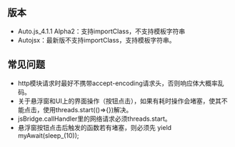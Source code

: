 ## 版本
- Auto.js_4.1.1 Alpha2：支持importClass，不支持模板字符串
- Autojsx：最新版不支持importClass，支持模板字符串。
## 常见问题
- http模块请求时最好不携带accept-encoding请求头，否则响应体大概率乱码。
- 关于悬浮窗和UI上的界面操作（按钮点击），如果有耗时操作会堵塞，使其不能点击，使用threads.start(()=>{})解决。
- jsBridge.callHandler里的网络请求必须threads.start。
- 悬浮窗按钮点击后触发的函数若有堵塞，则必须先 yield myAwait(sleep_(10));
